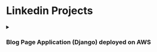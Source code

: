 # Linkedin Projects
<body>
  <details>
    <summary><h3>Blog Page Application (Django) deployed on AWS</h3></summary>
    <br>
    <ul>
      <li>
        <details>
          <summary>Blog Page Application (Django) deployed on AWS Application Load Balancer with Auto Scaling, S3, Relational Database Service(RDS), VPC's Components, Lambda, DynamoDB and Cloudfront with Route 53</summary>
          <br>
          <ol type="1">
            <li>Create an AWS account and set up environment including VPC, Subnets, Route Table, and Security Groups</li>
            <li>Create an Amazon RDS database for the Django application, and configure its security group</li>
            <li>Create an S3 bucket to store static files, and configure its CORS policy and bucket policy</li>
            <li>Create a Django application and configure its settings.py file to use the RDS database and S3 bucket for static files storage</li>
            <li>Create an EC2 instance and deploy the Django application on it</li>
            <li>Set up an Application Load Balancer (ALB) to distribute traffic to multiple EC2 instances</li>
            <li>Set up an Auto Scaling Group (ASG) to automatically launch and terminate EC2 instances based on traffic load</li>
            <li>Set up Amazon CloudFront to serve static files from the S3 bucket with a custom domain name</li>
            <li>Set up Amazon Route 53 to route traffic to the application through the ALB and CloudFront distribution</li>
            <li>Set up AWS Lambda functions to automate various tasks such as backups, email notifications, and more</

